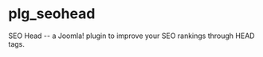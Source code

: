 plg_seohead
===========

SEO Head -- a Joomla! plugin to improve your SEO rankings through HEAD tags.
